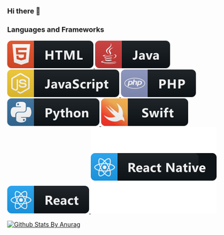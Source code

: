 ### Hi there 👋


### Languages and Frameworks

<p>

<a href="#">
    <img src="svg/dev/languages/html.svg" alt="example badge" style="vertical-align:top margin:6px 4px">
    <img src="svg/dev/languages/java.svg" alt="example badge" style="vertical-align:top margin:6px 4px">
    <img src="svg/dev/languages/js.svg" alt="example badge" style="vertical-align:top margin:6px 4px">
    <img src="svg/dev/languages/php.svg" alt="example badge" style="vertical-align:top margin:6px 4px">
    <img src="svg/dev/languages/python.svg" alt="example badge" style="vertical-align:top margin:6px 4px">
    <img src="svg/dev/languages/swift.svg" alt="example badge" style="vertical-align:top margin:6px 4px">
    <img src="svg/dev/frameworks/react.svg" alt="example badge" style="vertical-align:top margin:6px 4px">
    <img src="svg/dev/frameworks/react-native.svg" alt="example badge" style="vertical-align:top margin:6px 4px">
  </a>  
<!-- For more icons please follow  https://github.com/MikeCodesDotNET/ColoredBadges -->

 
</p>


[![Github Stats By Anurag](https://github-readme-stats.vercel.app/api?username=carsonuh&show_icons=true&title_color=fff&icon_color=79ff97&text_color=9f9f9f&bg_color=151515)](https://github.com/anuraghazra/github-readme-stats)
